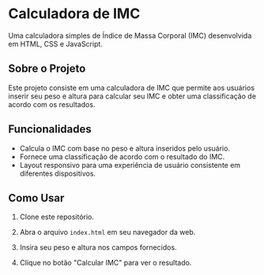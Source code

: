 # Calculadora de IMC

Uma calculadora simples de Índice de Massa Corporal (IMC) desenvolvida em HTML, CSS e JavaScript.

## Sobre o Projeto

Este projeto consiste em uma calculadora de IMC que permite aos usuários inserir seu peso e altura para calcular seu IMC e obter uma classificação de acordo com os resultados.

## Funcionalidades

- Calcula o IMC com base no peso e altura inseridos pelo usuário.
- Fornece uma classificação de acordo com o resultado do IMC.
- Layout responsivo para uma experiência de usuário consistente em diferentes dispositivos.

## Como Usar

1. Clone este repositório.
   
2. Abra o arquivo `index.html` em seu navegador da web.

3. Insira seu peso e altura nos campos fornecidos.

4. Clique no botão "Calcular IMC" para ver o resultado.
